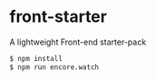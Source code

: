 # front-starter
A lightweight Front-end starter-pack

```sh
$ npm install
$ npm run encore.watch
```
